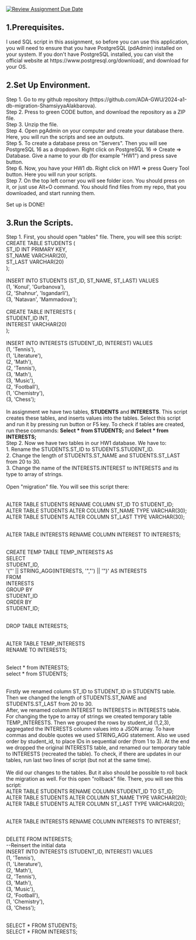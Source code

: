 [![Review Assignment Due Date](https://classroom.github.com/assets/deadline-readme-button-24ddc0f5d75046c5622901739e7c5dd533143b0c8e959d652212380cedb1ea36.svg)](https://classroom.github.com/a/JwSLLxUh)

<h2>1.Prerequisites.</h2> 
<p>I used SQL script in this assignment, so before you can use this application, you will need to ensure that you have PostgreSQL (pdAdmin) installed on your system. If you don't have PostgreSQL installed, you can visit the official website at https://www.postgresql.org/download/, and download for your OS.</p> 

<h2>2.Set Up Environment.</h2>
<p>Step 1. Go to my github repository (https://github.com/ADA-GWU/2024-a1-db-migration-ShamsiyyaAlakbarova).<br>Step 2. Press to green CODE button, and download the repository as a ZIP file.<br>
Step 3. Unzip the file.<br>
Step 4. Open pgAdmin on your computer and create your database there. Here, you will run the scripts and see an outputs. <br>
Step 5. To create a database press on "Servers". Then you will see PostgreSQL 16 as a dropdown. Right click on PostgreSQL 16 => Create => Database. Give a name to your db (for example "HW1") and press save button.<br>
Step 6. Now, you have your HW1 db. Right click on HW1 => press Query Tool button. Here you will run your scripts.<br>
Step 7. On the top left corner you will see folder icon. You should press on it, or just use Alt+O command. You should find files from my repo, that you downloaded, and start running them.<br>

Set up is DONE!<br></p>

<h2>3.Run the Scripts.</h2>
<p>Step 1. First, you should open "tables" file. There, you will see this script:<br>
CREATE TABLE STUDENTS (<br>
    ST_ID INT PRIMARY KEY,<br>
    ST_NAME VARCHAR(20),<br>
    ST_LAST VARCHAR(20)<br>
);<br>
<br>
INSERT INTO STUDENTS (ST_ID, ST_NAME, ST_LAST) VALUES <br>
    (1, 'Konul', 'Gurbanova'),<br>
    (2, 'Shahnur', 'Isgandarli'),<br>
    (3, 'Natavan', 'Mammadova');<br>
<br>
CREATE TABLE INTERESTS (<br>
    STUDENT_ID INT,<br>
    INTEREST VARCHAR(20)<br>
);<br>
<br>
INSERT INTO INTERESTS (STUDENT_ID, INTEREST) VALUES <br>
    (1, 'Tennis'),<br>
    (1, 'Literature'),<br>
    (2, 'Math'),<br>
    (2, 'Tennis'),<br>
    (3, 'Math'),<br>
    (3, 'Music'),<br>
    (2, 'Football'),<br>
    (1, 'Chemistry'),<br>
    (3, 'Chess');<br>
<br>
In assignment we have two tables, <b>STUDENTS</b> and <b>INTERESTS</b>. This script creates these tables, and inserts values into the tables. Select this script and run it by pressing run button or F5 key. To check if tables are created, run these commands: <b>Select * from STUDENTS;</b> and <b>Select * from INTERESTS;</b><br>
Step 2. Now we have two tables in our HW1 database. We have to:<br> 
1. Rename the STUDENTS.ST_ID to STUDENTS.STUDENT_ID.<br> 
2. Change the length of STUDENTS.ST_NAME and STUDENTS.ST_LAST from 20 to 30.<br>
 3. Change the name of the INTERESTS.INTEREST to INTERESTS and its type to array of strings.<br><br>
 Open "migration" file. You will see this script there:<br><br>

 ALTER TABLE STUDENTS RENAME COLUMN ST_ID TO STUDENT_ID;<br>
ALTER TABLE STUDENTS ALTER COLUMN ST_NAME TYPE VARCHAR(30);<br>
ALTER TABLE STUDENTS ALTER COLUMN ST_LAST TYPE VARCHAR(30);<br><br>


ALTER TABLE INTERESTS RENAME COLUMN INTEREST TO INTERESTS;<br><br>

CREATE TEMP TABLE TEMP_INTERESTS AS<br>
SELECT<br>
    STUDENT_ID,<br>
   '{"' || STRING_AGG(INTERESTS, '","') || '"}' AS INTERESTS<br>
FROM<br>
    INTERESTS<br>
GROUP BY<br>
    STUDENT_ID<br>
ORDER BY<br>
    STUDENT_ID;<br><br>

DROP TABLE INTERESTS;<br><br>

ALTER TABLE TEMP_INTERESTS<br>
RENAME TO INTERESTS;<br><br>


Select * from INTERESTS;<br>
select * from STUDENTS;<br><br>

Firstly we renamed column ST_ID to STUDENT_ID in STUDENTS table.<br>
Then we changed the length of STUDENTS.ST_NAME and STUDENTS.ST_LAST from 20 to 30.<br>
After, we renamed column INTEREST to INTERESTS in INTERESTS table.<br>
For changing the type to array of strings we created temporary table TEMP_INTERESTS. Then we grouped the rows by student_id (1,2,3), aggregated the INTERESTS column values into a JSON array. To have commas and double quotes we used STRING_AGG statement. Also we used order by student_id, to place IDs in sequential order (from 1 to 3). At the end we dropped the original INTERESTS table, and renamed our temporary table to INTERESTS (recreated the table). To check, if there are updates in our tables, run last two lines of script (but not at the same time).<br><br>
We did our changes to the tables. But it also should be possible to roll back the migration as well. For this open "rollback" file. There, you will see this script:<br>
ALTER TABLE STUDENTS RENAME COLUMN STUDENT_ID TO ST_ID;<br>
ALTER TABLE STUDENTS ALTER COLUMN ST_NAME TYPE VARCHAR(20);<br>
ALTER TABLE STUDENTS ALTER COLUMN ST_LAST TYPE VARCHAR(20);<br><br>

ALTER TABLE INTERESTS RENAME COLUMN INTERESTS TO INTEREST;<br><br>


DELETE FROM INTERESTS;<br>
--Reinsert the initial data<br>
INSERT INTO INTERESTS (STUDENT_ID, INTEREST) VALUES<br> 
    (1, 'Tennis'),<br>
    (1, 'Literature'),<br>
    (2, 'Math'),<br>
    (2, 'Tennis'),<br>
    (3, 'Math'),<br>
    (3, 'Music'),<br>
    (2, 'Football'),<br>
    (1, 'Chemistry'),<br>
    (3, 'Chess');<br><br>


SELECT * FROM STUDENTS;<br>
SELECT * FROM INTERESTS;<br>

</p>